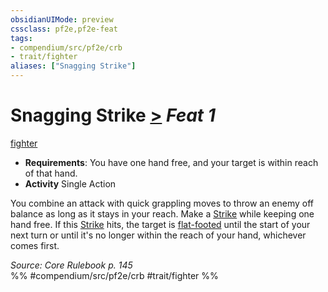 ```yaml
---
obsidianUIMode: preview
cssclass: pf2e,pf2e-feat
tags:
- compendium/src/pf2e/crb
- trait/fighter
aliases: ["Snagging Strike"]
---
```

# Snagging Strike  [>](../../Rules/core-rulebook/chapter-9-playing-the-game.md#Actions "Single Action") *Feat 1*  
[fighter](../../Rules/traits/fighter.md)  

- **Requirements**: You have one hand free, and your target is within reach of that hand.
- **Activity** Single Action

You combine an attack with quick grappling moves to throw an enemy off balance as long as it stays in your reach. Make a [Strike](../../Rules/actions/strike.md) while keeping one hand free. If this [Strike](../../Rules/actions/strike.md) hits, the target is [flat-footed](../../Rules/conditions.md#Flat-footed) until the start of your next turn or until it's no longer within the reach of your hand, whichever comes first.

*Source: Core Rulebook p. 145*  
%% #compendium/src/pf2e/crb #trait/fighter %%